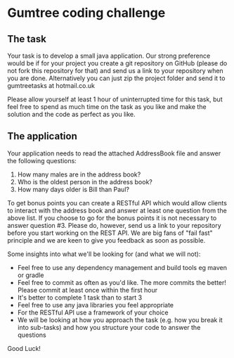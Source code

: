 # Gumtree coding challenge

## The task

Your task is to develop a small java application.
Our strong preference would be if for your project you create a git repository on GitHub (please do not fork this repository for that) and send us a link to your repository when you are done. 
Alternatively you can just zip the project folder and send it to gumtreetasks at hotmail.co.uk

Please allow yourself at least 1 hour of uninterrupted time for this task, but feel free to spend as much time on the task as you like and make the solution and the code as perfect as you like.

## The application

Your application needs to read the attached AddressBook file and answer the following questions:

1. How many males are in the address book?
2. Who is the oldest person in the address book?
3. How many days older is Bill than Paul?

To get bonus points you can create a RESTful API which would allow clients to interact with the address book and answer at least one question from the above list. If you choose to go for the bonus points it is not necessary to answer question #3. Please do, however, send us a link to your repository before you start working on the REST API. We are big fans of "fail fast" principle and we are keen to give you feedback as soon as possible.

Some insights into what we'll be looking for (and what we will not):

- Feel free to use any dependency management and build tools eg maven or gradle
- Feel free to commit as often as you'd like. The more commits the better! Please commit at least once within the first hour
- It's better to complete 1 task than to start 3
- Feel free to use any java libraries you feel appropriate
- For the RESTful API use a framework of your choice
- We will be looking at how you approach the task (e.g. how you break it into sub-tasks) and how you structure your code to answer the questions

Good Luck!
